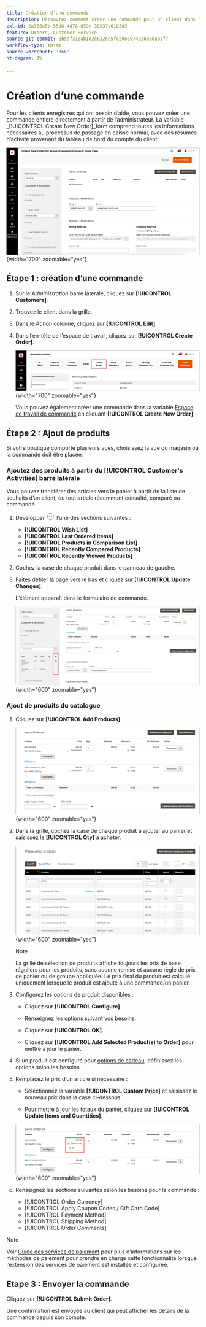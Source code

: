 ```yaml
---
title: Création d’une commande
description: Découvrez comment créer une commande pour un client dans l’administrateur Commerce.
exl-id: 8a766a5b-55d6-4d78-859e-38937e0183d3
feature: Orders, Customer Service
source-git-commit: 8b5af316ab1d2e632ed5fc2066974326830ab3f7
workflow-type: tm+mt
source-wordcount: '366'
ht-degree: 1%

---
```


# Création d’une commande

Pour les clients enregistrés qui ont besoin d’aide, vous pouvez créer une commande entière directement à partir de l’administrateur. La variable _[!UICONTROL Create New Order]_form comprend toutes les informations nécessaires au processus de passage en caisse normal, avec des résumés d’activité provenant du tableau de bord du compte du client.

![Création d’une commande pour un client](./assets/create-new-order.png){width="700" zoomable="yes"}

## Étape 1 : création d’une commande

1. Sur le _Administration_ barre latérale, cliquez sur **[!UICONTROL Customers]**.

1. Trouvez le client dans la grille.

1. Dans le _Action_ colonne, cliquez sur **[!UICONTROL Edit]**.

1. Dans l’en-tête de l’espace de travail, cliquez sur **[!UICONTROL Create Order]**.

   ![En-tête de Workspace](./assets/order-create-buttons.png){width="700" zoomable="yes"}

   Vous pouvez également créer une commande dans la variable [Espace de travail de commande](orders.md#orders-workspace) en cliquant **[!UICONTROL Create New Order]**.

## Étape 2 : Ajout de produits

Si votre boutique comporte plusieurs vues, choisissez la vue du magasin où la commande doit être placée.

### Ajoutez des produits à partir du [!UICONTROL Customer's Activities] barre latérale

Vous pouvez transférer des articles vers le panier à partir de la liste de souhaits d’un client, ou tout article récemment consulté, comparé ou commandé.

1. Développer ![Sélecteur d’extension](../assets/icon-display-expand.png) l’une des sections suivantes :

   - **[!UICONTROL Wish List]**
   - **[!UICONTROL Last Ordered Items]**
   - **[!UICONTROL Products in Comparison List]**
   - **[!UICONTROL Recently Compared Products]**
   - **[!UICONTROL Recently Viewed Products]**

1. Cochez la case de chaque produit dans le panneau de gauche.

1. Faites défiler la page vers le bas et cliquez sur **[!UICONTROL Update Changes]**.

   L’élément apparaît dans le formulaire de commande.

   ![Ajouter au panier](./assets/create-order-add-wishlist.png){width="600" zoomable="yes"}

### Ajout de produits du catalogue

1. Cliquez sur **[!UICONTROL Add Products]**.

   ![Ajouter des produits](./assets/account-add-wishlist-product.png){width="600" zoomable="yes"}

1. Dans la grille, cochez la case de chaque produit à ajouter au panier et saisissez le **[!UICONTROL Qty]** à acheter.

   ![Sélectionner des produits](./assets/create-order-from-catalog.png){width="600" zoomable="yes"}

   >[!NOTE]
   >
   >La grille de sélection de produits affiche toujours les prix de base réguliers pour les produits, sans aucune remise et aucune règle de prix de panier ou de groupe appliquée. Le prix final du produit est calculé uniquement lorsque le produit est ajouté à une commande/un panier.

1. Configurez les options de produit disponibles :

   - Cliquez sur **[!UICONTROL Configure]**.

   - Renseignez les options suivant vos besoins.

   - Cliquez sur **[!UICONTROL OK]**.

   - Cliquez sur **[!UICONTROL Add Selected Product(s) to Order]** pour mettre à jour le panier.

1. Si un produit est configuré pour [options de cadeau](../catalog/product-gift-options.md), définissez les options selon les besoins.

1. Remplacez le prix d’un article si nécessaire :

   - Sélectionnez la variable **[!UICONTROL Custom Price]** et saisissez le nouveau prix dans la case ci-dessous.

   - Pour mettre à jour les totaux du panier, cliquez sur **[!UICONTROL Update Items and Quantities]**.

   ![Prix personnalisé](./assets/create-order-custom-price.png){width="600" zoomable="yes"}

1. Renseignez les sections suivantes selon les besoins pour la commande :

   - [!UICONTROL Order Currency]
   - [!UICONTROL Apply Coupon Codes / Gift Card Code]
   - [!UICONTROL Payment Method]
   - [!UICONTROL Shipping Method]
   - [!UICONTROL Order Comments]

>[!NOTE]
>
>Voir [Guide des services de paiement](https://experienceleague.adobe.com/docs/commerce-merchant-services/payment-services/create-order.html) pour plus d’informations sur les méthodes de paiement pour prendre en charge cette fonctionnalité lorsque l’extension des services de paiement est installée et configurée.

## Etape 3 : Envoyer la commande

Cliquez sur **[!UICONTROL Submit Order]**.

Une confirmation est envoyée au client qui peut afficher les détails de la commande depuis son compte.
